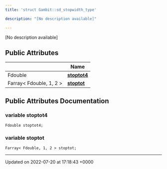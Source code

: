 ```yaml
---
title: 'struct Gambit::sd_stopwidth_type'

description: "[No description available]"

---
```









[No description available]

## Public Attributes

|                | Name           |
| -------------- | -------------- |
| Fdouble | **[stoptot4](/documentation/code/classes/structgambit_1_1sd__stopwidth__type/#variable-stoptot4)**  |
| Farray< Fdouble, 1, 2 > | **[stoptot](/documentation/code/classes/structgambit_1_1sd__stopwidth__type/#variable-stoptot)**  |

## Public Attributes Documentation

### variable stoptot4

```
Fdouble stoptot4;
```


### variable stoptot

```
Farray< Fdouble, 1, 2 > stoptot;
```


-------------------------------

Updated on 2022-07-20 at 17:18:43 +0000
